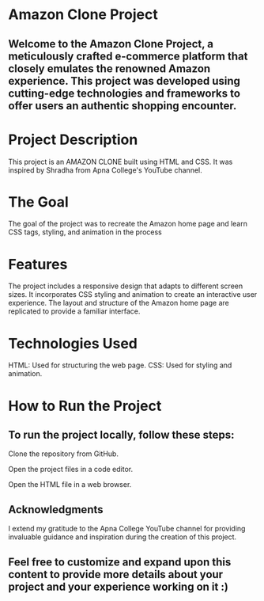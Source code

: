 # Amazon Clone Project
## Welcome to the Amazon Clone Project, a meticulously crafted e-commerce platform that closely emulates the renowned Amazon experience. This project was developed using cutting-edge technologies and frameworks to offer users an authentic shopping encounter.

# Project Description
This project is an AMAZON CLONE built using HTML and CSS. It was inspired by Shradha from Apna College's YouTube channel.

# The Goal
The goal of the project was to recreate the Amazon home page and learn CSS tags, styling, and animation in the process

# Features
The project includes a responsive design that adapts to different screen sizes.
It incorporates CSS styling and animation to create an interactive user experience.
The layout and structure of the Amazon home page are replicated to provide a familiar interface.

# Technologies Used
HTML: Used for structuring the web page.
CSS: Used for styling and animation.

# How to Run the Project
## To run the project locally, follow these steps:
Clone the repository from GitHub.

Open the project files in a code editor.

Open the HTML file in a web browser.

## Acknowledgments
I extend my gratitude to the Apna College YouTube channel for providing invaluable guidance and inspiration during the creation of this project.

## Feel free to customize and expand upon this content to provide more details about your project and your experience working on it :)
